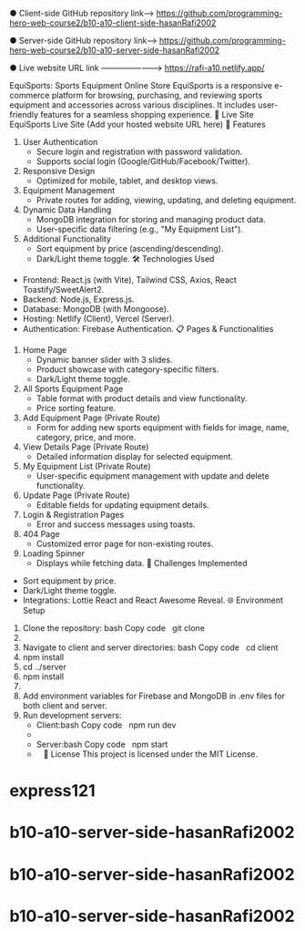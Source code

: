 


● Client-side GitHub repository link——> https://github.com/programming-hero-web-course2/b10-a10-client-side-hasanRafi2002

● Server-side GitHub repository link——> https://github.com/programming-hero-web-course2/b10-a10-server-side-hasanRafi2002

● Live website URL link ————————>  https://rafi-a10.netlify.app/






EquiSports: Sports Equipment Online Store
EquiSports is a responsive e-commerce platform for browsing, purchasing, and reviewing sports equipment and accessories across various disciplines. It includes user-friendly features for a seamless shopping experience.
🚀 Live Site
EquiSports Live Site (Add your hosted website URL here)
🌟 Features
1. User Authentication
    * Secure login and registration with password validation.
    * Supports social login (Google/GitHub/Facebook/Twitter).
2. Responsive Design
    * Optimized for mobile, tablet, and desktop views.
3. Equipment Management
    * Private routes for adding, viewing, updating, and deleting equipment.
4. Dynamic Data Handling
    * MongoDB integration for storing and managing product data.
    * User-specific data filtering (e.g., "My Equipment List").
5. Additional Functionality
    * Sort equipment by price (ascending/descending).
    * Dark/Light theme toggle.
🛠️ Technologies Used
* Frontend: React.js (with Vite), Tailwind CSS, Axios, React Toastify/SweetAlert2.
* Backend: Node.js, Express.js.
* Database: MongoDB (with Mongoose).
* Hosting: Netlify (Client), Vercel (Server).
* Authentication: Firebase Authentication.
📋 Pages & Functionalities
1. Home Page
    * Dynamic banner slider with 3 slides.
    * Product showcase with category-specific filters.
    * Dark/Light theme toggle.
2. All Sports Equipment Page
    * Table format with product details and view functionality.
    * Price sorting feature.
3. Add Equipment Page (Private Route)
    * Form for adding new sports equipment with fields for image, name, category, price, and more.
4. View Details Page (Private Route)
    * Detailed information display for selected equipment.
5. My Equipment List (Private Route)
    * User-specific equipment management with update and delete functionality.
6. Update Page (Private Route)
    * Editable fields for updating equipment details.
7. Login & Registration Pages
    * Error and success messages using toasts.
8. 404 Page
    * Customized error page for non-existing routes.
9. Loading Spinner
    * Displays while fetching data.
🎉 Challenges Implemented
* Sort equipment by price.
* Dark/Light theme toggle.
* Integrations: Lottie React and React Awesome Reveal.
🌐 Environment Setup
1. Clone the repository: bash Copy code   git clone <repository-url>
2.   
3. Navigate to client and server directories: bash Copy code   cd client
4. npm install
5. cd ../server
6. npm install
7.   
8. Add environment variables for Firebase and MongoDB in .env files for both client and server.
9. Run development servers:
    * Client:bash Copy code   npm run dev
    *   
    * Server:bash Copy code   npm start
    *   
📖 License
This project is licensed under the MIT License.









# express121
# b10-a10-server-side-hasanRafi2002
# b10-a10-server-side-hasanRafi2002
# b10-a10-server-side-hasanRafi2002
